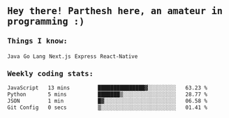 <samp>
    <h2>Hey there! Parthesh here, an amateur in programming :)</h2>
    <h3>Things I know: </h3>
    <code>Java</code> <code>Go Lang</code> <code>Next.js</code> <code>Express</code> <code>React-Native</code>
    <h3>Weekly coding stats:</h3>
<!--START_SECTION:waka-->

```txt
JavaScript   13 mins         ███████████████▓░░░░░░░░░   63.23 %
Python       5 mins          ███████▒░░░░░░░░░░░░░░░░░   28.77 %
JSON         1 min           █▓░░░░░░░░░░░░░░░░░░░░░░░   06.58 %
Git Config   0 secs          ▒░░░░░░░░░░░░░░░░░░░░░░░░   01.41 %
```

<!--END_SECTION:waka-->
</samp>
